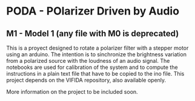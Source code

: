 # PODA - POlarizer Driven by Audio
## M1 - Model 1 (any file with M0 is deprecated)
This is a proyect designed to rotate a polarizer filter with a stepper motor using an arduino. The intention is to sinchronize the brightness variation from a polarized source with the loudness of an audio signal.
The notebooks are used for calibration of the system and to compute the instructions in a plain text file that have to be copied to the ino file.
This project depends on the VIFIDA repository, also available openly.

More information on the project to be included soon.
